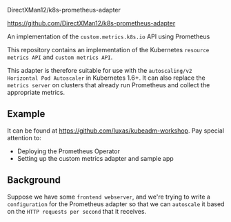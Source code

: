 DirectXMan12/k8s-prometheus-adapter

https://github.com/DirectXMan12/k8s-prometheus-adapter

An implementation of the `custom.metrics.k8s.io` API using Prometheus


This repository contains an implementation of the Kubernetes `resource metrics API` and `custom metrics API`.

This adapter is therefore suitable for use with the `autoscaling/v2 Horizontal Pod Autoscaler` in Kubernetes 1.6+.
It can also replace the `metrics server` on clusters that already run Prometheus and collect the appropriate metrics.


## Example
It can be found at https://github.com/luxas/kubeadm-workshop. Pay special attention to:

- Deploying the Prometheus Operator
- Setting up the custom metrics adapter and sample app


## Background
Suppose we have some `frontend webserver`, and we're trying to write a `configuration` for the Prometheus adapter so that we can `autoscale` it based on the `HTTP requests per second` that it receives.